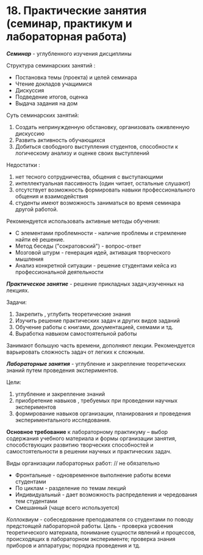 # 18. Практические занятия (семинар, практикум и лабораторная работа)

_**Семинар**_ - углубленного изучения дисциплины

Структура семинарских занятий :

- Постановка темы (проекта) и целей семинара
- Чтение  докладов  учащимися
- Дискуссия
- Подведение итогов, оценка
- Выдача задания на дом

Суть семинарских занятий:

1. Cоздать непринужденную обстановку, организовать оживленную дискуссию 
2. Развить активность обучающихся
3. Добиться свободного выступления студентов, способности к логическому анализу и оценке своих выступлений

Недостатки : 
1. нет тесного сотрудничества, общения с выступающими
2. интеллектуальная пассивность (один читает, остальные слушают)
3. отсутствует возможность формировать навыки профессионального общения и взаимодействия
4. студенты  имеют  возможность  заниматься  во  время  семинара другой работой.

Рекомендуется использовать активные методы обучения:

- С элементами проблемности - наличие проблемы и стремление найти её решение.
- Метод беседы ("сократовский") - вопрос-ответ
- Мозговой штурм - генерация идей, активация творческого мышления
- Анализ конкретной ситуации - решение студентами кейса из профессиональной деятельности

_**Практическое занятие**_ - решение прикладных задач,изученных на  лекциях.

Задачи: 

1. Закрепить , углубить теоретические знания
2. Изучить решение практических задач и других видов заданий
3. Обучение работы с книгами, документацией, схемами и тд.
4. Выработка навыком самостоятельной работы

Занимают большую часть времени, дополняют лекции. Рекомендуется варьировать сложность задач от легких к сложным.

_**Лабораторные занятия**_ - углубление и закрепление теоретических знаний путем  проведения  экспериментов.

Цели: 

1. углубление  и  закрепление  знаний
2. приобретение навыков , требуемых при проведении научных экспериментов
3. формирование навыков организации, планирования и проведения экспериментального исследования.

**Основное требование** к лабораторному практикуму – выбор содержания учебного материала и  формы организации занятия, способствующих развитию творческих способностей и самостоятельности в решении научных и практических задач.

Виды организации лабораторных работ:  // не обязательно

- Фронтальные - одновременное выполнение работы всеми студентами
- По циклам - разделение по темам лекций
- Индивидуальный - дает возможность распределения и чередования тем студентами
- Смешанный (чаще всего используется)

_Коллоквиум_ -  собеседование  преподавателя  со  студентами  по  поводу предстоящей лабораторной работы.
 Цель - проверка усвоения теоретического материала, понимание сущности явлений и процессов, происходящих в лабораторном эксперименте; проверка знания приборов и аппаратуры; порядка проведения и тд.